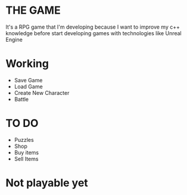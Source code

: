 # THE GAME

It's a RPG game that I'm developing because I want to improve my c++ knowledge before start developing games with technologies like Unreal Engine

# Working
* Save Game
* Load Game
* Create New Character
* Battle

# TO DO
* Puzzles
* Shop
* Buy items
* Sell Items

# Not playable yet
